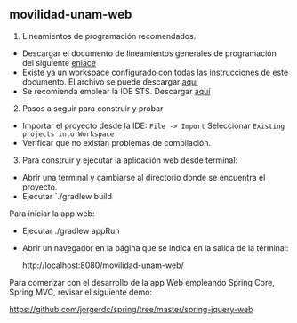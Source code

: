 ## movilidad-unam-web

1. Lineamientos de programación recomendados.

* Descargar el documento de lineamientos generales de programación del siguiente
  [enlace](https://drive.google.com/open?id=1mkrT1ZZFNAUtTvskoIefzD2eNjpiZPXG)
* Existe ya un workspace configurado con todas las instrucciones de este
  documento.  El archivo se puede descargar [aquí](https://drive.google.com/open?id=1mdqOa7Brr0uU-txOTFyCVUUjlHVDTZPR)
* Se recomienda emplear la IDE STS. Descargar [aquí](https://spring.io/tools/sts/all)
  
2. Pasos a seguir para construir y probar
*  Importar el proyecto desde la IDE:  ``` File -> Import ```
   Seleccionar  ```Existing projects into Workspace```
* Verificar que no existan problemas de compilación.

3. Para construir y ejecutar la aplicación web desde terminal:
* Abrir una terminal y cambiarse al directorio donde se encuentra el proyecto.
* Ejecutar  `./gradlew build

Para iniciar la app web:

* Ejecutar   ./gradlew appRun

* Abrir un navegador en la página que se indica en la salida de la términal:
  
  http://localhost:8080/movilidad-unam-web/


Para comenzar con el desarrollo de la app Web empleando Spring Core, Spring MVC,
revisar el siguiente demo:

 https://github.com/jorgerdc/spring/tree/master/spring-jquery-web


  


<!--stackedit_data:
eyJoaXN0b3J5IjpbMTY2ODMyMzAwMiwxMzA1Mjg0NDVdfQ==
-->